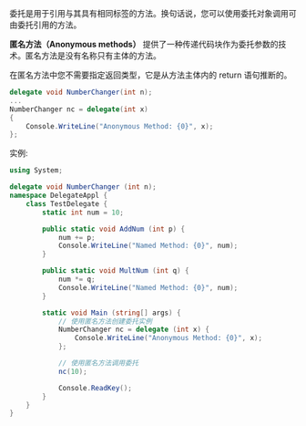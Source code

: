 委托是用于引用与其具有相同标签的方法。换句话说，您可以使用委托对象调用可由委托引用的方法。

**匿名方法（Anonymous methods）** 提供了一种传递代码块作为委托参数的技术。匿名方法是没有名称只有主体的方法。

在匿名方法中您不需要指定返回类型，它是从方法主体内的 return 语句推断的。

```cs
delegate void NumberChanger(int n);
...
NumberChanger nc = delegate(int x)
{
    Console.WriteLine("Anonymous Method: {0}", x);
};
```

实例:

```cs
using System;

delegate void NumberChanger (int n);
namespace DelegateAppl {
    class TestDelegate {
        static int num = 10;

        public static void AddNum (int p) {
            num += p;
            Console.WriteLine("Named Method: {0}", num);
        }

        public static void MultNum (int q) {
            num *= q;
            Console.WriteLine("Named Method: {0}", num);
        }

        static void Main (string[] args) {
            // 使用匿名方法创建委托实例
            NumberChanger nc = delegate (int x) {
                Console.WriteLine("Anonymous Method: {0}", x);
            };

            // 使用匿名方法调用委托
            nc(10);

            Console.ReadKey();
        }
    }
}
```
